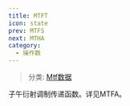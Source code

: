 ```yaml
---
title: MTFT
icon: state
prev: MTFS
next: MTHA
category:
  - 操作数
---
```


> 分类: [Mtf数据](/hb/operands/131/883/  "Zemax 操作数 Mtf数据")

子午衍射调制传递函数。详见MTFA。